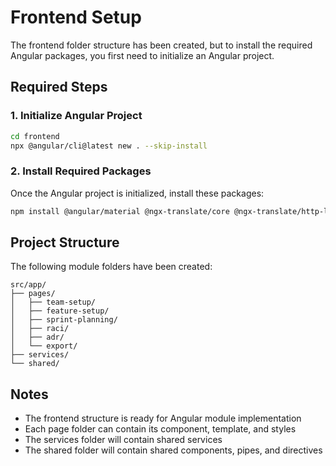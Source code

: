 # Frontend Setup

The frontend folder structure has been created, but to install the required Angular packages, you first need to initialize an Angular project.

## Required Steps

### 1. Initialize Angular Project
```bash
cd frontend
npx @angular/cli@latest new . --skip-install
```

### 2. Install Required Packages
Once the Angular project is initialized, install these packages:

```bash
npm install @angular/material @ngx-translate/core @ngx-translate/http-loader
```

## Project Structure

The following module folders have been created:

```
src/app/
├── pages/
│   ├── team-setup/
│   ├── feature-setup/
│   ├── sprint-planning/
│   ├── raci/
│   ├── adr/
│   └── export/
├── services/
└── shared/
```

## Notes

- The frontend structure is ready for Angular module implementation
- Each page folder can contain its component, template, and styles
- The services folder will contain shared services
- The shared folder will contain shared components, pipes, and directives

